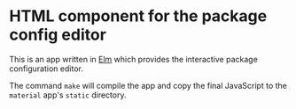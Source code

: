 # HTML component for the package config editor

This is an app written in [Elm](https://elm-lang.org/) which provides the interactive package configuration editor.

The command `make` will compile the app and copy the final JavaScript to the `material` app's `static` directory.
